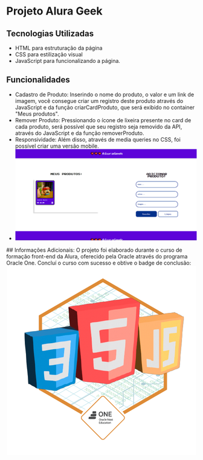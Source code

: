 # Projeto Alura Geek

## Tecnologias Utilizadas
- HTML para estruturação da página
- CSS para estilização visual
- JavaScript para funcionalizando a página.
## Funcionalidades
- Cadastro de Produto: Inserindo o nome do produto, o valor e um link de imagem, você consegue criar um registro deste produto através do JavaScript e da função criarCardProduto, que será exibido no container "Meus produtos".
- Remover Produto: Pressionando o ícone de lixeira presente no card de cada produto, será possível que seu registro seja removido da API, através do JavaScript e da função removerProduto.
- Responsividade: Além disso, através de media queries no CSS, foi possível criar uma versão mobile.
- <div align="center">
    <img src="teste.png" alt="badge">
</div>
## Informações Adicionais:
O projeto foi elaborado durante o curso de formação front-end da Alura, oferecido pela Oracle através do programa Oracle One.
Concluí o curso com sucesso e obtive o badge de conclusão: 
<div align="center">
    <img src="badge-alurageek.png" alt="badge">
</div>
